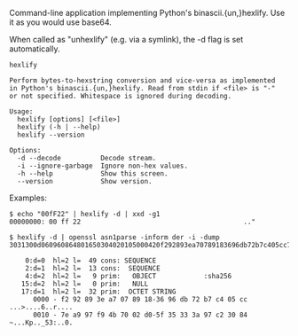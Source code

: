 Command-line application implementing Python's binascii.{un,}hexlify. Use it as you would use base64.

When called as "unhexlify" (e.g. via a symlink), the -d flag is set automatically.

```
hexlify

Perform bytes-to-hexstring conversion and vice-versa as implemented
in Python's binascii.{un,}hexlify. Read from stdin if <file> is "-"
or not specified. Whitespace is ignored during decoding.

Usage:
  hexlify [options] [<file>]
  hexlify (-h | --help)
  hexlify --version

Options:
  -d --decode          Decode stream.
  -i --ignore-garbage  Ignore non-hex values.
  -h --help            Show this screen.
  --version            Show version.
```

Examples:

```
$ echo "00fF22" | hexlify -d | xxd -g1
00000000: 00 ff 22                                         .."
```

```
$ hexlify -d | openssl asn1parse -inform der -i -dump
3031300d060960864801650304020105000420f292893ea70789183696db72b7c405cc7ea997f94b7002d05f35333a97c23084

    0:d=0  hl=2 l=  49 cons: SEQUENCE
    2:d=1  hl=2 l=  13 cons:  SEQUENCE
    4:d=2  hl=2 l=   9 prim:   OBJECT            :sha256
   15:d=2  hl=2 l=   0 prim:   NULL
   17:d=1  hl=2 l=  32 prim:  OCTET STRING
      0000 - f2 92 89 3e a7 07 89 18-36 96 db 72 b7 c4 05 cc   ...>....6..r....
      0010 - 7e a9 97 f9 4b 70 02 d0-5f 35 33 3a 97 c2 30 84   ~...Kp.._53:..0.
```
